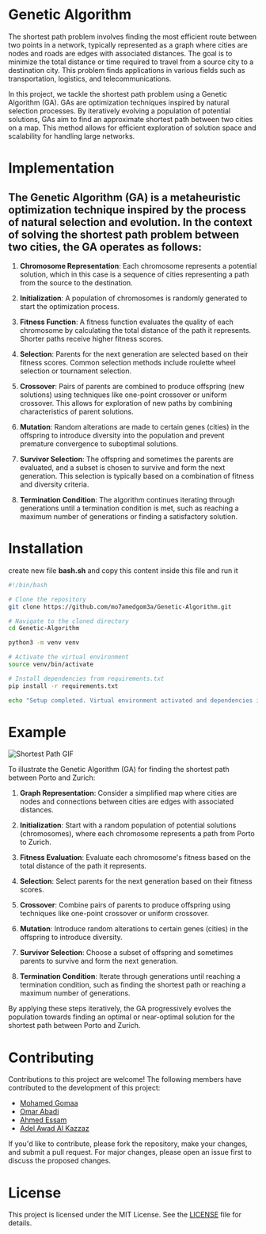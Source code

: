 # Genetic Algorithm

The shortest path problem involves finding the most efficient route between two points in a network, typically represented as a graph where cities are nodes and roads are edges with associated distances. The goal is to minimize the total distance or time required to travel from a source city to a destination city. This problem finds applications in various fields such as transportation, logistics, and telecommunications.

In this project, we tackle the shortest path problem using a Genetic Algorithm (GA). GAs are optimization techniques inspired by natural selection processes. By iteratively evolving a population of potential solutions, GAs aim to find an approximate shortest path between two cities on a map. This method allows for efficient exploration of solution space and scalability for handling large networks.


# Implementation
## The Genetic Algorithm (GA) is a metaheuristic optimization technique inspired by the process of natural selection and evolution. In the context of solving the shortest path problem between two cities, the GA operates as follows:

1) **Chromosome Representation**: Each chromosome represents a potential solution, which in this case is a sequence of cities representing a path from the source to the destination.

2) **Initialization**: A population of chromosomes is randomly generated to start the optimization process.

3) **Fitness Function**: A fitness function evaluates the quality of each chromosome by calculating the total distance of the path it represents. Shorter paths receive higher fitness scores.

4) **Selection**: Parents for the next generation are selected based on their fitness scores. Common selection methods include roulette wheel selection or tournament selection.

5) **Crossover**: Pairs of parents are combined to produce offspring (new solutions) using techniques like one-point crossover or uniform crossover. This allows for exploration of new paths by combining characteristics of parent solutions.

6) **Mutation**: Random alterations are made to certain genes (cities) in the offspring to introduce diversity into the population and prevent premature convergence to suboptimal solutions.

7) **Survivor Selection**: The offspring and sometimes the parents are evaluated, and a subset is chosen to survive and form the next generation. This selection is typically based on a combination of fitness and diversity criteria.

8) **Termination Condition**: The algorithm continues iterating through generations until a termination condition is met, such as reaching a maximum number of generations or finding a satisfactory solution.






# Installation
create new file **bash.sh** and copy this content inside this file and run it

```bash
#!/bin/bash

# Clone the repository
git clone https://github.com/mo7amedgom3a/Genetic-Algorithm.git

# Navigate to the cloned directory
cd Genetic-Algorithm

python3 -m venv venv

# Activate the virtual environment
source venv/bin/activate

# Install dependencies from requirements.txt
pip install -r requirements.txt

echo "Setup completed. Virtual environment activated and dependencies installed."

```

# Example
![Shortest Path GIF](https://github.com/mo7amedgom3a/Genetic-Algorithm/blob/main/assets/_Porto_Zurich.gif?raw=true)


To illustrate the Genetic Algorithm (GA) for finding the shortest path between Porto and Zurich:

1. **Graph Representation**: Consider a simplified map where cities are nodes and connections between cities are edges with associated distances.

2. **Initialization**: Start with a random population of potential solutions (chromosomes), where each chromosome represents a path from Porto to Zurich.

3. **Fitness Evaluation**: Evaluate each chromosome's fitness based on the total distance of the path it represents.

4. **Selection**: Select parents for the next generation based on their fitness scores.

5. **Crossover**: Combine pairs of parents to produce offspring using techniques like one-point crossover or uniform crossover.

6. **Mutation**: Introduce random alterations to certain genes (cities) in the offspring to introduce diversity.

7. **Survivor Selection**: Choose a subset of offspring and sometimes parents to survive and form the next generation.

8. **Termination Condition**: Iterate through generations until reaching a termination condition, such as finding the shortest path or reaching a maximum number of generations.

By applying these steps iteratively, the GA progressively evolves the population towards finding an optimal or near-optimal solution for the shortest path between Porto and Zurich.

# Contributing

Contributions to this project are welcome! The following members have contributed to the development of this project:

- [Mohamed Gomaa](https://github.com/mo7amedgom3a)
- [Omar Abadi](https://github.com/omar344)
- [Ahmed Essam](https://github.com/bad-maths)
- [Adel Awad Al Kazzaz](https://github.com/Adelkazzaz)

If you'd like to contribute, please fork the repository, make your changes, and submit a pull request. For major changes, please open an issue first to discuss the proposed changes.

# License

This project is licensed under the MIT License. See the [LICENSE](LICENSE) file for details.

